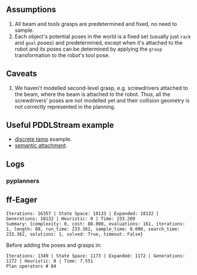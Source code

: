 ## Assumptions

1. All beam and tools grasps are predetermined and fixed, no need to sample.
2. Each object's potential poses in the world is a fixed set (usually just `rack` and `goal` poses) and predetermined, except when it's attached to the robot and its poses can be determined by applying the `grasp` transformation to the robot's tool pose.

## Caveats

1. We haven't modelled second-level grasp, e.g. screwdrivers attached to the beam, where the beam is attached to the robot. Thus, all the screwdrivers' poses are not modelled yet and their collision geometry is not correctly represented in the planning.

## Useful PDDLStream example

- [discrete tamp](https://github.com/caelan/pddlstream/blob/master/examples/discrete_tamp/domain.pddl) example.
- [semantic attachment](https://github.com/caelan/pddlstream/blob/master/examples/continuous_tamp/idtmp/run.py).

## Logs

### pyplanners

## ff-Eager

    Iterations: 16357 | State Space: 18133 | Expanded: 18132 | Generations: 18132 | Heuristic: 0 | Time: 233.209
    Summary: {complexity: 0, cost: 88.000, evaluations: 161, iterations: 1, length: 88, run_time: 233.362, sample_time: 0.000, search_time: 233.362, solutions: 1, solved: True, timeout: False}

Before adding the poses and grasps in:

	Iterations: 1349 | State Space: 1173 | Expanded: 1172 | Generations: 1172 | Heuristic: 0 | Time: 7.551
	Plan operators # 84
